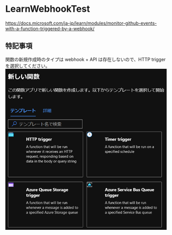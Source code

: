# LearnWebhookTest

https://docs.microsoft.com/ja-jp/learn/modules/monitor-github-events-with-a-function-triggered-by-a-webhook/

## 特記事項

関数の新規作成時のタイプは webhook + API は存在しないので、HTTP trigger を選択してください。  
![HTTP trigger](LearnWebhookTest-01.png)  

